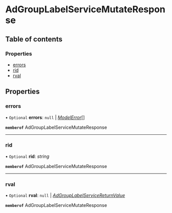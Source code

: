 # AdGroupLabelServiceMutateResponse


## Table of contents

### Properties

- [errors](adgrouplabelservicemutateresponse.md#errors)
- [rid](adgrouplabelservicemutateresponse.md#rid)
- [rval](adgrouplabelservicemutateresponse.md#rval)

## Properties

### errors

• `Optional` **errors**: ``null`` \| [*ModelError*](modelerror.md)[]

**`memberof`** AdGroupLabelServiceMutateResponse

___

### rid

• `Optional` **rid**: *string*

**`memberof`** AdGroupLabelServiceMutateResponse

___

### rval

• `Optional` **rval**: ``null`` \| [*AdGroupLabelServiceReturnValue*](adgrouplabelservicereturnvalue.md)

**`memberof`** AdGroupLabelServiceMutateResponse
